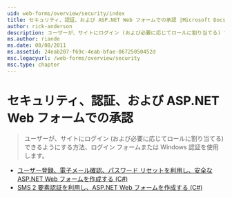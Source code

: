 ```yaml
---
uid: web-forms/overview/security/index
title: セキュリティ、認証、および ASP.NET Web フォームでの承認 |Microsoft Docs
author: rick-anderson
description: ユーザーが、サイトにログイン (および必要に応じてロールに割り当てる) できるようにする方法、ログイン フォームまたは Windows 認証を使用します。
ms.author: riande
ms.date: 08/08/2011
ms.assetid: 24eab207-f69c-4eab-bfae-06725050452d
msc.legacyurl: /web-forms/overview/security
msc.type: chapter
---
```

<a name="security-authentication-and-authorization-in-aspnet-web-forms"></a>セキュリティ、認証、および ASP.NET Web フォームでの承認
====================
> ユーザーが、サイトにログイン (および必要に応じてロールに割り当てる) できるようにする方法、ログイン フォームまたは Windows 認証を使用します。


- [ユーザー登録、電子メール確認、パスワード リセットを利用し、安全な ASP.NET Web フォームを作成する (C#)](create-a-secure-aspnet-web-forms-app-with-user-registration-email-confirmation-and-password-reset.md)
- [SMS 2 要素認証を利用し、ASP.NET Web フォームを作成する (C#)](create-an-aspnet-web-forms-app-with-sms-two-factor-authentication.md)
